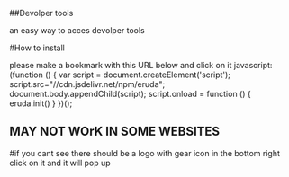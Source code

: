 ##Devolper tools

an easy way to acces devolper tools 


#How to install

please make a bookmark with this URL below and click on it
javascript:(function () { var script = document.createElement('script'); script.src="//cdn.jsdelivr.net/npm/eruda"; document.body.appendChild(script); script.onload = function () { eruda.init() } })();


## MAY NOT WOrK IN SOME WEBSITES

#if you cant see there should be a logo with gear icon in the bottom right click on it and it will pop up
